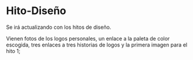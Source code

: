 # Hito-Diseño
Se irá actualizando con los hitos de diseño.

Vienen fotos de los logos personales, un enlace a la paleta de color escogida, tres enlaces a tres historias de logos y la primera imagen
para el hito 1;
